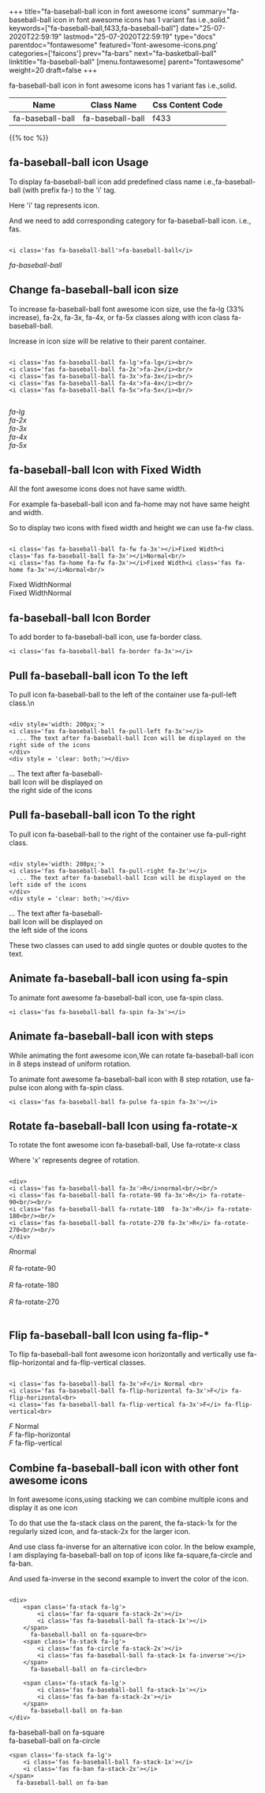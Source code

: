+++
title="fa-baseball-ball icon in font awesome icons"
summary="fa-baseball-ball icon in font awesome icons has 1 variant fas i.e.,solid."
keywords=["fa-baseball-ball,f433,fa-baseball-ball"]
date="25-07-2020T22:59:19"
lastmod="25-07-2020T22:59:19"
type="docs"
parentdoc="fontawesome"
featured='font-awesome-icons.png'
categories=['faicons']
prev="fa-bars"
next="fa-basketball-ball"
linktitle="fa-baseball-ball"
[menu.fontawesome]
parent="fontawesome"
weight=20
draft=false
+++


fa-baseball-ball icon in font awesome icons has 1 variant fas i.e.,solid.

<div class='table-responsive'><table class='table'><thead><tr><th>Name</th><th>Class Name</th><th>Css Content Code</th></tr></thead><tbody><tr><td>fa-baseball-ball</td><td>fa-baseball-ball</td><td>f433</td></tr></tbody></table></div>


{{% toc %}}


## fa-baseball-ball icon Usage

To display fa-baseball-ball icon add predefined class name i.e.,fa-baseball-ball (with prefix fa-) to the 'i' tag.

Here 'i' tag represents icon.

And we need to add corresponding category for fa-baseball-ball icon. i.e., fas.


```

<i class='fas fa-baseball-ball'>fa-baseball-ball</i>
```

<i class='fas fa-baseball-ball'>fa-baseball-ball</i>




## Change fa-baseball-ball icon size
To increase fa-baseball-ball font awesome icon size, use the fa-lg (33% increase), fa-2x, fa-3x, fa-4x, or fa-5x classes along with icon class fa-baseball-ball.

Increase in icon size will be relative to their parent container. 

```

<i class='fas fa-baseball-ball fa-lg'>fa-lg</i><br/>
<i class='fas fa-baseball-ball fa-2x'>fa-2x</i><br/>
<i class='fas fa-baseball-ball fa-3x'>fa-3x</i><br/>
<i class='fas fa-baseball-ball fa-4x'>fa-4x</i><br/>
<i class='fas fa-baseball-ball fa-5x'>fa-5x</i><br/>
            
```

<i class='fas fa-baseball-ball fa-lg'>fa-lg</i><br/>
<i class='fas fa-baseball-ball fa-2x'>fa-2x</i><br/>
<i class='fas fa-baseball-ball fa-3x'>fa-3x</i><br/>
<i class='fas fa-baseball-ball fa-4x'>fa-4x</i><br/>
<i class='fas fa-baseball-ball fa-5x'>fa-5x</i><br/>
            



## fa-baseball-ball Icon with Fixed Width 

All the font awesome icons does not have same width.

For example fa-baseball-ball icon and fa-home may not have same height and width.

So to display two icons with fixed width and height we can use fa-fw class.


```

<i class='fas fa-baseball-ball fa-fw fa-3x'></i>Fixed Width<i class='fas fa-baseball-ball fa-3x'></i>Normal<br/>
<i class='fas fa-home fa-fw fa-3x'></i>Fixed Width<i class='fas fa-home fa-3x'></i>Normal<br/>
```

<i class='fas fa-baseball-ball fa-fw fa-3x'></i>Fixed Width<i class='fas fa-baseball-ball fa-3x'></i>Normal<br/>
<i class='fas fa-home fa-fw fa-3x'></i>Fixed Width<i class='fas fa-home fa-3x'></i>Normal<br/>



## fa-baseball-ball Icon Border 

To add border to fa-baseball-ball icon, use fa-border class.


```
<i class='fas fa-baseball-ball fa-border fa-3x'></i>

```
<i class='fas fa-baseball-ball fa-border fa-3x'></i>





## Pull fa-baseball-ball icon To the left

To pull icon fa-baseball-ball to the left of the container use fa-pull-left class.\n

```

<div style='width: 200px;'>
<i class='fas fa-baseball-ball fa-pull-left fa-3x'></i>
  ... The text after fa-baseball-ball Icon will be displayed on the right side of the icons
</div>
<div style = 'clear: both;'></div>
```

<div style='width: 200px;'>
<i class='fas fa-baseball-ball fa-pull-left fa-3x'></i>
  ... The text after fa-baseball-ball Icon will be displayed on the right side of the icons
</div>
<div style = 'clear: both;'></div>




## Pull fa-baseball-ball icon To the right
To pull icon fa-baseball-ball to the right of the container use fa-pull-right class.

```

<div style='width: 200px;'>
<i class='fas fa-baseball-ball fa-pull-right fa-3x'></i>
  ... The text after fa-baseball-ball Icon will be displayed on the left side of the icons
</div>
<div style = 'clear: both;'></div>
```

<div style='width: 200px;'>
<i class='fas fa-baseball-ball fa-pull-right fa-3x'></i>
  ... The text after fa-baseball-ball Icon will be displayed on the left side of the icons
</div>
<div style = 'clear: both;'></div>

These two classes can used to add single quotes or double quotes to the text.


## Animate fa-baseball-ball icon using fa-spin
To animate font awesome fa-baseball-ball icon, use fa-spin class.

```
<i class='fas fa-baseball-ball fa-spin fa-3x'></i>
```
<i class='fas fa-baseball-ball fa-spin fa-3x'></i>




## Animate fa-baseball-ball icon with steps
While animating the font awesome icon,We can rotate fa-baseball-ball icon in 8 steps instead of uniform rotation.

To animate font awesome fa-baseball-ball icon with 8 step rotation, use fa-pulse icon along with fa-spin class.


```
<i class='fas fa-baseball-ball fa-pulse fa-spin fa-3x'></i>

```
<i class='fas fa-baseball-ball fa-pulse fa-spin fa-3x'></i>





## Rotate fa-baseball-ball Icon using fa-rotate-x
To rotate the font awesome icon fa-baseball-ball, Use fa-rotate-x class

Where 'x' represents degree of rotation.


```

<div>
<i class='fas fa-baseball-ball fa-3x'>R</i>normal<br/><br/>
<i class='fas fa-baseball-ball fa-rotate-90 fa-3x'>R</i> fa-rotate-90<br/><br/> 
<i class='fas fa-baseball-ball fa-rotate-180  fa-3x'>R</i> fa-rotate-180<br/><br/> 
<i class='fas fa-baseball-ball fa-rotate-270 fa-3x'>R</i> fa-rotate-270<br/><br/>
</div>
```

<div>
<i class='fas fa-baseball-ball fa-3x'>R</i>normal<br/><br/>
<i class='fas fa-baseball-ball fa-rotate-90 fa-3x'>R</i> fa-rotate-90<br/><br/> 
<i class='fas fa-baseball-ball fa-rotate-180  fa-3x'>R</i> fa-rotate-180<br/><br/> 
<i class='fas fa-baseball-ball fa-rotate-270 fa-3x'>R</i> fa-rotate-270<br/><br/>
</div>




## Flip fa-baseball-ball Icon using fa-flip-*
To flip fa-baseball-ball font awesome icon horizontally and vertically use fa-flip-horizontal and fa-flip-vertical classes. 

```

<i class='fas fa-baseball-ball fa-3x'>F</i> Normal <br>
<i class='fas fa-baseball-ball fa-flip-horizontal fa-3x'>F</i> fa-flip-horizontal<br>
<i class='fas fa-baseball-ball fa-flip-vertical fa-3x'>F</i> fa-flip-vertical<br>
```

<i class='fas fa-baseball-ball fa-3x'>F</i> Normal <br>
<i class='fas fa-baseball-ball fa-flip-horizontal fa-3x'>F</i> fa-flip-horizontal<br>
<i class='fas fa-baseball-ball fa-flip-vertical fa-3x'>F</i> fa-flip-vertical<br>




## Combine fa-baseball-ball icon with other font awesome icons
In font awesome icons,using stacking we can combine multiple icons and display it as one icon 

To do that use the fa-stack class on the parent, the fa-stack-1x for the regularly sized icon, and fa-stack-2x for the larger icon.

And use class fa-inverse for an alternative icon color. 
In the below example, I am displaying fa-baseball-ball on top of icons like fa-square,fa-circle and fa-ban.

And used fa-inverse in the second example to invert the color of the icon.

```

<div>
    <span class='fa-stack fa-lg'>
        <i class='far fa-square fa-stack-2x'></i>
        <i class='fas fa-baseball-ball fa-stack-1x'></i>
    </span>
      fa-baseball-ball on fa-square<br>
    <span class='fa-stack fa-lg'>
        <i class='fas fa-circle fa-stack-2x'></i>
        <i class='fas fa-baseball-ball fa-stack-1x fa-inverse'></i>
    </span>
      fa-baseball-ball on fa-circle<br>

    <span class='fa-stack fa-lg'>
        <i class='fas fa-baseball-ball fa-stack-1x'></i>
        <i class='fas fa-ban fa-stack-2x'></i>
    </span>
      fa-baseball-ball on fa-ban
</div>
```

<div>
    <span class='fa-stack fa-lg'>
        <i class='far fa-square fa-stack-2x'></i>
        <i class='fas fa-baseball-ball fa-stack-1x'></i>
    </span>
      fa-baseball-ball on fa-square<br>
    <span class='fa-stack fa-lg'>
        <i class='fas fa-circle fa-stack-2x'></i>
        <i class='fas fa-baseball-ball fa-stack-1x fa-inverse'></i>
    </span>
      fa-baseball-ball on fa-circle<br>

    <span class='fa-stack fa-lg'>
        <i class='fas fa-baseball-ball fa-stack-1x'></i>
        <i class='fas fa-ban fa-stack-2x'></i>
    </span>
      fa-baseball-ball on fa-ban
</div>






